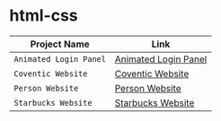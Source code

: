 # html-css

| Project Name | Link |
|----|---|
| `Animated Login Panel` | [Animated Login Panel](https://nizsimsek.github.io/html-css/animated-login-panel/) |
| `Coventic Website` | [Coventic Website](https://nizsimsek.github.io/html-css/coventic-website/) |
| `Person Website` | [Person Website](https://nizsimsek.github.io/html-css/person-website/) |
| `Starbucks Website` | [Starbucks Website](https://nizsimsek.github.io/html-css/starburst-website/) |
